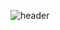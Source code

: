 ![header](https://capsule-render.vercel.app/api?type=waving&color=gradient&customColorList=10,7,8,9,30&height=300&section=header&text=Welcome%20to%20Hyejoo's%20Github!&fontSize=40)
